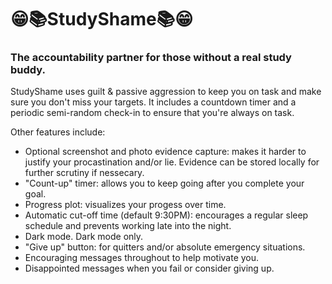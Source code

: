 # 😁📚StudyShame📚😁
### The accountability partner for those without a real study buddy.

StudyShame uses guilt & passive aggression to keep you on task and make sure you don't miss your targets. It includes a countdown timer and a periodic semi-random check-in to ensure that you're always on task. 

Other features include:

- Optional screenshot and photo evidence capture: makes it harder to justify your procastination and/or lie. Evidence can be stored locally for further scrutiny if nessecary.
- "Count-up" timer: allows you to keep going after you complete your goal.
- Progress plot: visualizes your progess over time.
- Automatic cut-off time (default 9:30PM): encourages a regular sleep schedule and prevents working late into the night.
- Dark mode. Dark mode only. 
- "Give up" button: for quitters and/or absolute emergency situations.
- Encouraging messages throughout to help motivate you.
- Disappointed messages when you fail or consider giving up.
